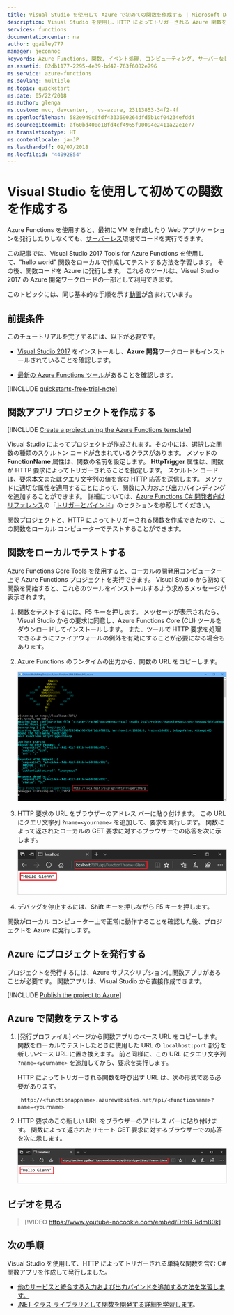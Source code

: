 ```yaml
---
title: Visual Studio を使用して Azure で初めての関数を作成する | Microsoft Docs
description: Visual Studio を使用し、HTTP によってトリガーされる Azure 関数を作成して発行します。
services: functions
documentationcenter: na
author: ggailey777
manager: jeconnoc
keywords: Azure Functions, 関数, イベント処理, コンピューティング, サーバーなしのアーキテクチャ
ms.assetid: 82db1177-2295-4e39-bd42-763f6082e796
ms.service: azure-functions
ms.devlang: multiple
ms.topic: quickstart
ms.date: 05/22/2018
ms.author: glenga
ms.custom: mvc, devcenter, , vs-azure, 23113853-34f2-4f
ms.openlocfilehash: 582e949c6fdf4333690264dfd5b1cf04234efdd4
ms.sourcegitcommit: af60bd400e18fd4cf4965f90094e2411a22e1e77
ms.translationtype: HT
ms.contentlocale: ja-JP
ms.lasthandoff: 09/07/2018
ms.locfileid: "44092854"
---
```

# <a name="create-your-first-function-using-visual-studio"></a>Visual Studio を使用して初めての関数を作成する

Azure Functions を使用すると、最初に VM を作成したり Web アプリケーションを発行したりしなくても、[サーバーレス](https://azure.microsoft.com/overview/serverless-computing/)環境でコードを実行できます。

この記事では、Visual Studio 2017 Tools for Azure Functions を使用して、"hello world" 関数をローカルで作成してテストする方法を学習します。 その後、関数コードを Azure に発行します。 これらのツールは、Visual Studio 2017 の Azure 開発ワークロードの一部として利用できます。

このトピックには、同じ基本的な手順を示す[動画](#watch-the-video)が含まれています。

## <a name="prerequisites"></a>前提条件

このチュートリアルを完了するには、以下が必要です。

* [Visual Studio 2017](https://azure.microsoft.com/downloads/) をインストールし、**Azure 開発**ワークロードもインストールされていることを確認します。

* [最新の Azure Functions ツール](functions-develop-vs.md#check-your-tools-version)があることを確認します。

[!INCLUDE [quickstarts-free-trial-note](../../includes/quickstarts-free-trial-note.md)]

## <a name="create-a-function-app-project"></a>関数アプリ プロジェクトを作成する

[!INCLUDE [Create a project using the Azure Functions template](../../includes/functions-vstools-create.md)]

Visual Studio によってプロジェクトが作成されます。その中には、選択した関数の種類のスケルトン コードが含まれているクラスがあります。 メソッドの **FunctionName** 属性は、関数の名前を設定します。 **HttpTrigger** 属性は、関数が HTTP 要求によってトリガーされることを指定します。 スケルトン コードは、要求本文またはクエリ文字列の値を含む HTTP 応答を送信します。 メソッドに適切な属性を適用することによって、関数に入力および出力バインディングを追加することができます。 詳細については、[Azure Functions C# 開発者向けリファレンス](functions-dotnet-class-library.md)の「[トリガーとバインド](functions-dotnet-class-library.md#triggers-and-bindings)」のセクションを参照してください。

関数プロジェクトと、HTTP によってトリガーされる関数を作成できたので、この関数をローカル コンピューターでテストすることができます。

## <a name="test-the-function-locally"></a>関数をローカルでテストする

Azure Functions Core Tools を使用すると、ローカルの開発用コンピューター上で Azure Functions プロジェクトを実行できます。 Visual Studio から初めて関数を開始すると、これらのツールをインストールするよう求めるメッセージが表示されます。

1. 関数をテストするには、F5 キーを押します。 メッセージが表示されたら、Visual Studio からの要求に同意し、Azure Functions Core (CLI) ツールをダウンロードしてインストールします。 また、ツールで HTTP 要求を処理できるようにファイアウォールの例外を有効にすることが必要になる場合もあります。

2. Azure Functions のランタイムの出力から、関数の URL をコピーします。

    ![Azure ローカル ランタイム](./media/functions-create-your-first-function-visual-studio/functions-vstools-f5.png)

3. HTTP 要求の URL をブラウザーのアドレス バーに貼り付けます。 この URL にクエリ文字列 `?name=<yourname>` を追加して、要求を実行します。 関数によって返されたローカルの GET 要求に対するブラウザーでの応答を次に示します。 

    ![ブラウザーでの関数 localhost の応答](./media/functions-create-your-first-function-visual-studio/functions-test-local-browser.png)

4. デバッグを停止するには、Shift キーを押しながら F5 キーを押します。

関数がローカル コンピューター上で正常に動作することを確認した後、プロジェクトを Azure に発行します。

## <a name="publish-the-project-to-azure"></a>Azure にプロジェクトを発行する

プロジェクトを発行するには、Azure サブスクリプションに関数アプリがあることが必要です。 関数アプリは、Visual Studio から直接作成できます。

[!INCLUDE [Publish the project to Azure](../../includes/functions-vstools-publish.md)]

## <a name="test-your-function-in-azure"></a>Azure で関数をテストする

1. [発行プロファイル] ページから関数アプリのベース URL をコピーします。 関数をローカルでテストしたときに使用した URL の `localhost:port` 部分を新しいベース URL に置き換えます。 前と同様に、この URL にクエリ文字列 `?name=<yourname>` を追加してから、要求を実行します。

    HTTP によってトリガーされる関数を呼び出す URL は、次の形式である必要があります。

        http://<functionappname>.azurewebsites.net/api/<functionname>?name=<yourname> 

2. HTTP 要求のこの新しい URL をブラウザーのアドレス バーに貼り付けます。 関数によって返されたリモート GET 要求に対するブラウザーでの応答を次に示します。

    ![ブラウザーでの関数の応答](./media/functions-create-your-first-function-visual-studio/functions-test-remote-browser.png)

## <a name="watch-the-video"></a>ビデオを見る

> [!VIDEO https://www.youtube-nocookie.com/embed/DrhG-Rdm80k]

## <a name="next-steps"></a>次の手順

Visual Studio を使用して、HTTP によってトリガーされる単純な関数を含む C# 関数アプリを作成して発行しました。

* [他のサービスと統合する入力および出力バインドを追加する方法を学習します。](functions-develop-vs.md#add-bindings)
* [.NET クラス ライブラリとして関数を開発する詳細を学習します](functions-dotnet-class-library.md)。
